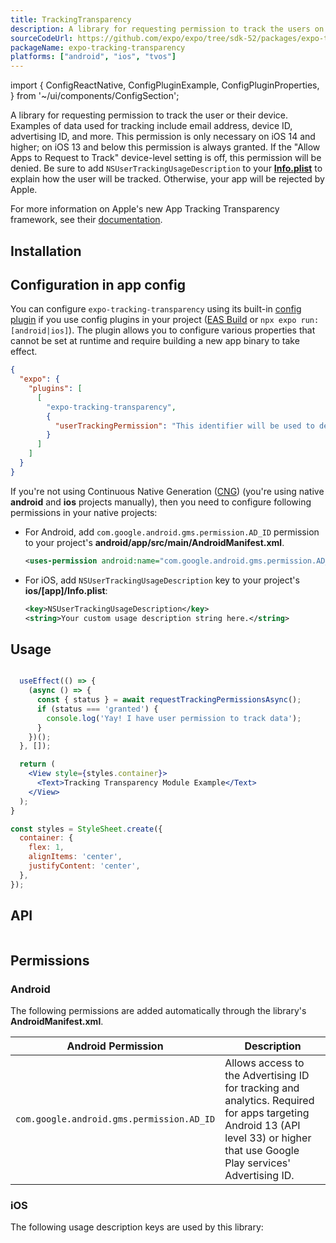 ```yaml
---
title: TrackingTransparency
description: A library for requesting permission to track the users on devices using iOS 14 and higher.
sourceCodeUrl: https://github.com/expo/expo/tree/sdk-52/packages/expo-tracking-transparency
packageName: expo-tracking-transparency
platforms: ["android", "ios", "tvos"]
---
```


import {
  ConfigReactNative,
  ConfigPluginExample,
  ConfigPluginProperties,
} from '~/ui/components/ConfigSection';

A library for requesting permission to track the user or their device. Examples of data used for tracking include email address, device ID, advertising ID, and more. This permission is only necessary on iOS 14 and higher; on iOS 13 and below this permission is always granted. If the "Allow Apps to Request to Track" device-level setting is off, this permission will be denied. Be sure to add `NSUserTrackingUsageDescription` to your [**Info.plist**](../config/app/#infoplist) to explain how the user will be tracked. Otherwise, your app will be rejected by Apple.

For more information on Apple's new App Tracking Transparency framework, see their [documentation](https://developer.apple.com/app-store/user-privacy-and-data-use/).

## Installation

## Configuration in app config

You can configure `expo-tracking-transparency` using its built-in [config plugin](/config-plugins/introduction/) if you use config plugins in your project ([EAS Build](/build/introduction) or `npx expo run:[android|ios]`). The plugin allows you to configure various properties that cannot be set at runtime and require building a new app binary to take effect.

```json app.json
{
  "expo": {
    "plugins": [
      [
        "expo-tracking-transparency",
        {
          "userTrackingPermission": "This identifier will be used to deliver personalized ads to you."
        }
      ]
    ]
  }
}
```

If you're not using Continuous Native Generation ([CNG](/workflow/continuous-native-generation/)) (you're using native **android** and **ios** projects manually), then you need to configure following permissions in your native projects:

- For Android, add `com.google.android.gms.permission.AD_ID` permission to your project's **android/app/src/main/AndroidManifest.xml**.

  ```xml
  <uses-permission android:name="com.google.android.gms.permission.AD_ID"/>
  ```

- For iOS, add `NSUserTrackingUsageDescription` key to your project's **ios/[app]/Info.plist**:

  ```xml
  <key>NSUserTrackingUsageDescription</key>
  <string>Your custom usage description string here.</string>
  ```

## Usage

```jsx

  useEffect(() => {
    (async () => {
      const { status } = await requestTrackingPermissionsAsync();
      if (status === 'granted') {
        console.log('Yay! I have user permission to track data');
      }
    })();
  }, []);

  return (
    <View style={styles.container}>
      <Text>Tracking Transparency Module Example</Text>
    </View>
  );
}

const styles = StyleSheet.create({
  container: {
    flex: 1,
    alignItems: 'center',
    justifyContent: 'center',
  },
});
```

## API

```ts

```

## Permissions

### Android

The following permissions are added automatically through the library's **AndroidManifest.xml**.

| Android Permission                        | Description                                                                                                                                                                    |
| ----------------------------------------- | ------------------------------------------------------------------------------------------------------------------------------------------------------------------------------ |
| `com.google.android.gms.permission.AD_ID` | Allows access to the Advertising ID for tracking and analytics. Required for apps targeting Android 13 (API level 33) or higher that use Google Play services' Advertising ID. |

### iOS

The following usage description keys are used by this library: